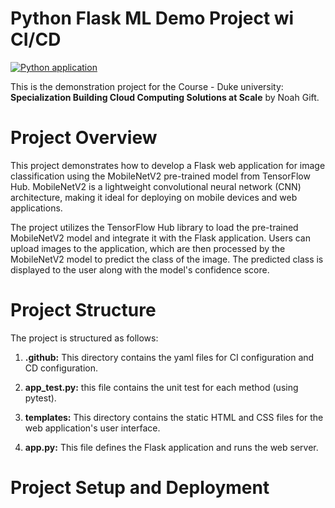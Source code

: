 # Python Flask ML Demo Project wi CI/CD

[![Python application](https://github.com/matiaspakua/ml-demo-project/actions/workflows/python-app.yml/badge.svg?branch=main)](https://github.com/matiaspakua/ml-demo-project/actions/workflows/python-app.yml)

This is the demonstration project for the Course - Duke university: **Specialization Building Cloud Computing Solutions at Scale** by Noah Gift.

# Project Overview

This project demonstrates how to develop a Flask web application for image classification using the MobileNetV2 pre-trained model from TensorFlow Hub. MobileNetV2 is a lightweight convolutional neural network (CNN) architecture, making it ideal for deploying on mobile devices and web applications.

The project utilizes the TensorFlow Hub library to load the pre-trained MobileNetV2 model and integrate it with the Flask application. Users can upload images to the application, which are then processed by the MobileNetV2 model to predict the class of the image. The predicted class is displayed to the user along with the model's confidence score.

# Project Structure

The project is structured as follows:

1. **.github:** This directory contains the yaml files for CI configuration and CD configuration.
    
2. **app_test.py:** this file contains the unit test for each method (using pytest).
    
3. **templates:** This directory contains the static HTML and CSS files for the web application's user interface.
    
4. **app.py:** This file defines the Flask application and runs the web server.
# Project Setup and Deployment
